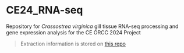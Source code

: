 # CE24_RNA-seq

Repository for *Crassostrea virginica* gill tissue RNA-seq processing and gene expression analysis for the CE ORCC 2024 Project 
  >Extraction information is stored on [this repo](https://github.com/GWLab-UML/CE_ORCC/tree/main/2024/genetics)
